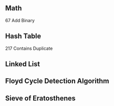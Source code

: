 ## Math
67 Add Binary

## Hash Table
217 Contains Duplicate

## Linked List

## Floyd Cycle Detection Algorithm

## Sieve of Eratosthenes